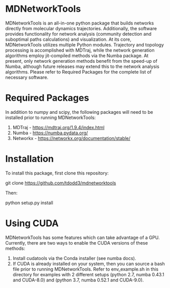 # MDNetworkTools

MDNetworkTools is an all-in-one python package that builds networks directly from molecular dynamics trajectories. Additionally, the software
provides functionality for network analysis (community detection and suboptimal paths calculations) and visualization. 
At its core, MDNetworkTools utilizes multiple Python modules. Trajectory and topology processing is accomplished with MDTraj, while the network generation
algorithms employ jit-compiled methods via the Numba package. At present, only network generation methods benefit from the speed-up of Numba, although future releases
may extend this to the network analysis algorithms. Please refer to Required Packages for the complete list of necessary software.

# Required Packages
In addition to numpy and scipy, the following packages will need to be installed prior to running MDNetworkTools:
1) MDTraj - https://mdtraj.org/1.9.4/index.html
2) Numba - https://numba.pydata.org/
3) Networkx - https://networkx.org/documentation/stable/

# Installation
To install this package, first clone this repository:

git clone https://github.com/tdodd3/mdnetworktools

Then:

python setup.py install

# Using CUDA
MDNetworkTools has some features which can take advantage of a GPU. Currently, there are two ways to 
enable the CUDA versions of these methods:

1) Install cudatools via the Conda installer (see numba docs).
2) If CUDA is already installed on your system, then you can source a bash file prior to running MDNetworkTools.
Refer to env_example.sh in this directory for examples with 2 different setups (python 2.7, numba 0.43.1 and CUDA-8.0)
and (python 3.7, numba 0.52.1 and CUDA-9.0).
